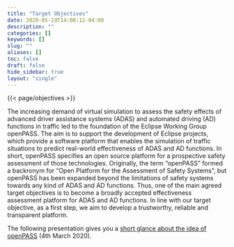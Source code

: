 ```yaml
---
title: "Target Objectives"
date: 2020-05-19T14:08:12-04:00
description: ""
categories: []
keywords: []
slug: ""
aliases: []
toc: false
draft: false
hide_sidebar: true
layout: "single"
---
```

{{< page/objectives >}}

The increasing demand of virtual simulation to assess the safety effects of advanced driver assistance systems (ADAS) and automated driving (AD) functions in traffic led to the foundation of the Eclipse Working Group openPASS. The aim is to support the development of Eclipse projects, which provide a software platform that enables the simulation of traffic situations to predict real-world effectiveness of ADAS and AD functions. In short, openPASS specifies an open source platform for a prospective safety assessment of those technologies. Originally, the term “openPASS” formed a backronym for “Open Platform for the Assessment of Safety Systems”, but openPASS has been expanded beyond the limitations of safety systems towards any kind of ADAS and AD functions. Thus, one of the main agreed target objectives is to become a broadly accepted effectiveness assessment platform for ADAS and AD functions. In line with our target objective, as a first step, we aim to develop a trustworthy, reliable and transparent platform.  

The following presentation gives you a [short glance about the idea of openPASS](openpass_at_a_glance.pdf) (4th March 2020).

